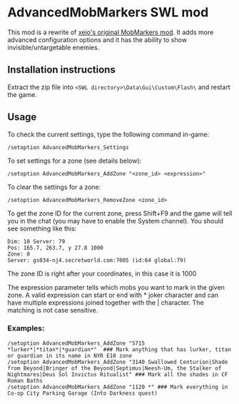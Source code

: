 # AdvancedMobMarkers SWL mod

This mod is a rewrite of [xeio's original MobMarkers mod](https://github.com/Xeio/MobMarkers). It adds more advanced configuration options and it has the ability to show invisible/untargetable enemies.


## Installation instructions

Extract the zip file into `<SWL directory>\Data\Gui\Custom\Flash\` and restart the game.


## Usage

To check the current settings, type the following command in-game:

    /setoption AdvancedMobMarkers_Settings

To set settings for a zone (see details below):

    /setoption AdvancedMobMarkers_AddZone "<zone_id> <expression>"

To clear the settings for a zone:

    /setoption AdvancedMobMarkers_RemoveZone <zone_id>
  

To get the zone ID for the current zone, press Shift+F9 and the game will tell you in the chat (you may have to enable the System channel). You should see something like this:

    Dim: 10 Server: 79 
    Pos: 165.7, 263.7, y 27.8 1000
    Zone: 0
    Server: gs034-nj4.secretworld.com:7005 (id:64 global:79)

The zone ID is right after your coordinates, in this case it is 1000
  
The expression parameter tells which mobs you want to mark in the given zone.
A valid expression can start or end with * joker character and can have multiple expressions joined together with the | character. The matching is not case sensitive.
  
### Examples:

    /setoption AdvancedMobMarkers_AddZone "5715 *lurker*|*titan*|*guardian*"  ### Mark anything that has lurker, titan or guardian in its name in NYR E10 zone
    /setoption AdvancedMobMarkers_AddZone "3140 Swallowed Centurion|Shade from Beyond|Bringer of the Beyond|Septimus|Neesh-Um, the Stalker of Nightmares|Deus Sol Invictus Ritualist" ### Mark all the shades in CF Roman Baths
    /setoption AdvancedMobMarkers_AddZone "1120 *" ### Mark everything in Co-op City Parking Garage (Into Darkness quest)
